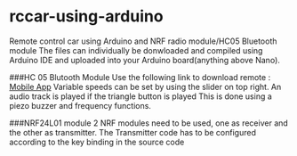 # rccar-using-arduino
Remote control car using Arduino and NRF radio module/HC05 Bluetooth module
The files can individually be donwloaded and compiled using Arduino IDE and uploaded into your Arduino board(anything above Nano). 

###HC 05 Blutooth Module
Use the following link to download remote : [Mobile App](https://play.google.com/store/apps/details?id=braulio.calle.bluetoothRCcontroller&hl=en_IN&gl=US)
Variable speeds can be set by using the slider on top right.
An audio track is played if the triangle button is played
This is done using a piezo buzzer and frequency functions.

###NRF24L01 module
2 NRF modules need to be used, one as receiver and the other as transmitter. 
The Transmitter code has to be configured according to the key binding in the source code
